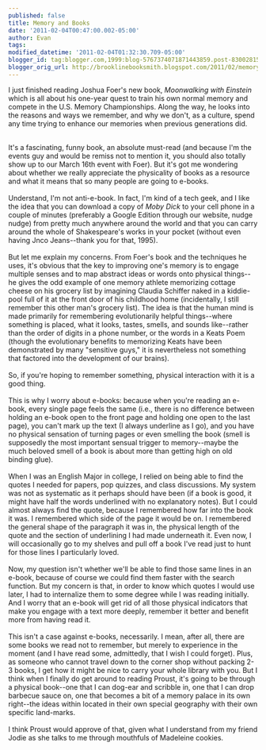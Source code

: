 ```yaml
---
published: false
title: Memory and Books
date: '2011-02-04T00:47:00.002-05:00'
author: Evan
tags: 
modified_datetime: '2011-02-04T01:32:30.709-05:00'
blogger_id: tag:blogger.com,1999:blog-5767374071871443859.post-8300281548197666489
blogger_orig_url: http://brooklinebooksmith.blogspot.com/2011/02/memory-and-books.html
---
```


I just finished reading Joshua Foer's new book, <i>Moonwalking with Einstein</i> which is all about his one-year quest to train his own normal memory and compete in the U.S. Memory Championships. Along the way, he looks into the reasons and ways we remember, and why we don't, as a culture, spend any time trying to enhance our memories when previous generations did.<div><br /></div><div>It's a fascinating, funny book, an absolute must-read (and because I'm the events guy and would be remiss not to mention it, you should also totally show up to our March 16th event with Foer). But it's got me wondering about whether we really appreciate the physicality of books as a resource and what it means that so many people are going to e-books.</div><div><br /></div><div>Understand, I'm not anti-e-book. In fact, I'm kind of a tech geek, and I like the idea that you can download a copy of <i>Moby Dick</i> to your cell phone in a couple of minutes (preferably a Google Edition through our website, nudge nudge) from pretty much anywhere around the world and that you can carry around the whole of Shakespeare's works in your pocket (without even having Jnco Jeans--thank you for that, 1995).</div><div><br /></div><div>But let me explain my concerns. From Foer's book and the techniques he uses, it's obvious that the key to improving one's memory is to engage multiple senses and to map abstract ideas or words onto physical things--he gives the odd example of one memory athlete memorizing cottage cheese on his grocery list by imagining Claudia Schiffer naked in a kiddie-pool full of it at the front door of his childhood home (incidentally, I still remember this other man's grocery list). The idea is that the human mind is made primarily for remembering evolutionarily helpful things--where something is placed, what it looks, tastes, smells, and sounds like--rather than the order of digits in a phone number, or the words in a Keats Poem (though the evolutionary benefits to memorizing Keats have been demonstrated by many "sensitive guys," it is nevertheless not something that factored into the development of our brains).</div><div><br /></div><div>So, if you're hoping to remember something, physical interaction with it is a good thing. </div><div><br /></div><div>This is why I worry about e-books: because when you're reading an e-book, every single page feels the same (i.e., there is no difference between holding an e-book open to the front page and holding one open to the last page), you can't mark up the text (I always underline as I go), and you have no physical sensation of turning pages or even smelling the book (smell is supposedly the most important sensual trigger to memory--maybe the much beloved smell of a book is about more than getting high on old binding glue).</div><div><br /></div><div>When I was an English Major in college, I relied on being able to find the quotes I needed for papers, pop quizzes, and class discussions. My system was not as systematic as it perhaps should have been (if a book is good, it might have half the words underlined with no explanatory notes). But I could almost always find the quote, because I remembered how far into the book it was. I remembered which side of the page it would be on. I remembered the general shape of the paragraph it was in, the physical length of the quote and the section of underlining I had made underneath it. Even now, I will occasionally go to my shelves and pull off a book I've read just to hunt for those lines I particularly loved.</div><div><br /></div><div>Now, my question isn't whether we'll be able to find those same lines in an e-book, because of course we could find them faster with the search function. But my concern is that, in order to know which quotes I would use later, I had to internalize them to some degree while I was reading initially. And I worry that an e-book will get rid of all those physical indicators that make you engage with a text more deeply, remember it better and benefit more from having read it.</div><div><br /></div><div>This isn't a case against e-books, necessarily. I mean, after all, there are some books we read not to remember, but merely to experience in the moment (and I have read some, admittedly, that I wish I could forget). Plus, as someone who cannot travel down to the corner shop without packing 2-3 books, I get how it might be nice to carry your whole library with you. But I think when I finally do get around to reading Proust, it's going to be through a physical book--one that I can dog-ear and scribble in, one that I can drop barbecue sauce on, one that becomes a bit of a memory palace in its own right--the ideas within located in their own special geography with their own specific land-marks.</div><div><br /></div><div>I think Proust would approve of that, given what I understand from my friend Jodie as she talks to me through mouthfuls of Madeleine cookies.</div>